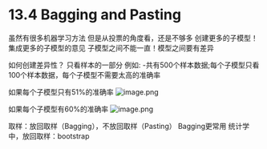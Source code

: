 # 13.4 Bagging and Pasting

虽然有很多机器学习方法
但是从投票的角度看，还是不够多
创建更多的子模型！集成更多的子模型的意见
子模型之间不能一直！模型之间要有差异

如何创建差异性？
只看样本的一部分
例如: -共有500个样本数据;每个子模型只看100个样本数据，每个子模型不需要太高的准确率

如果每个子模型只有51%的准确率
![image.png](https://upload-images.jianshu.io/upload_images/7220971-56fe19eac1cdaeec.png?imageMogr2/auto-orient/strip%7CimageView2/2/w/1240)

如果每个子模型有60%的准确率
![image.png](https://upload-images.jianshu.io/upload_images/7220971-740ae9abeb36b983.png?imageMogr2/auto-orient/strip%7CimageView2/2/w/1240)


取样：放回取样（Bagging），不放回取样（Pasting）
Bagging更常用
统计学中，放回取样：bootstrap

